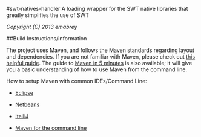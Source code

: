 #swt-natives-handler
A loading wrapper for the SWT native libraries that greatly simplifies the use of SWT

_Copyright (C) 2013 emabrey_

##Build Instructions/Information

The project uses Maven, and follows the Maven standards regarding layout and dependencies. If you are not familiar with Maven, please check out [this helpful guide](http://maven.apache.org/guides/getting-started/index.html). The guide to [Maven in 5 minutes](http://maven.apache.org/guides/getting-started/maven-in-five-minutes.html) is also available; it will give you a basic understanding of how to use Maven from the command line.

How to setup Maven with common IDEs/Command Line:

* [Eclipse](http://maven.apache.org/eclipse-plugin.html)

* [Netbeans](http://wiki.netbeans.org/MavenBestPractices)

* [ItelliJ](http://www.jetbrains.com/idea/webhelp/maven-2.html)

* [Maven for the command line](http://maven.apache.org/download.cgi#Installation)
